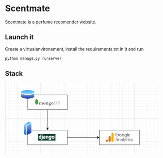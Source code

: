 # Scentmate

Scentmate is a perfume recomender website.

## Launch it

Create a virtualenvironement, install the requirements.txt in it and run

```bash
python manage.py runserver
```

## Stack

![img.png](img.png)
